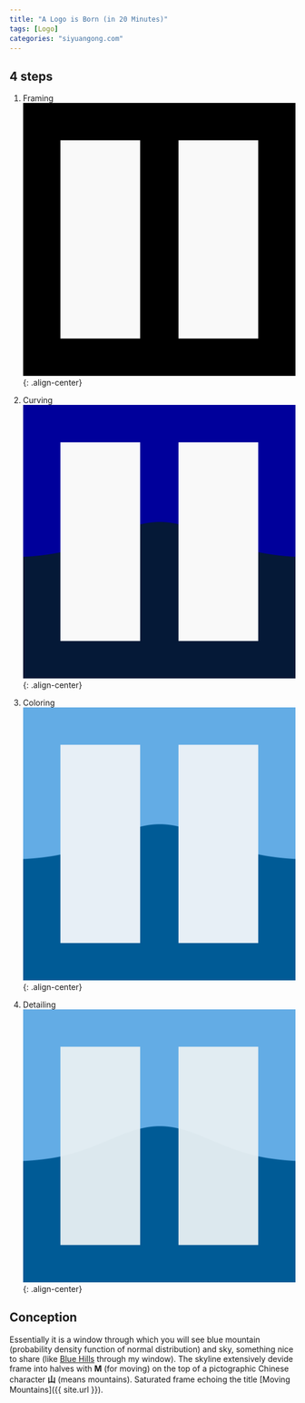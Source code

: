 ```yaml
---
title: "A Logo is Born (in 20 Minutes)"
tags: [Logo]
categories: "siyuangong.com"
---
```


## 4 steps

1. Framing 
![Logo Framing](/assets/images/logo0.svg){: .align-center}

2. Curving 
![Logo Curving](/assets/images/logo1.svg){: .align-center}

3. Coloring
![Logo Coloring](/assets/images/logo2.svg){: .align-center}

4. Detailing
![Logo Detailing](/assets/images/logo3.svg){: .align-center}

## Conception
Essentially it is a window through which you will see blue mountain (probability density function of normal distribution) and sky, something nice to share (like [Blue Hills](https://www.google.com/maps/place/Blue+Hills+Reservation/@42.215952,-71.0676048,15z/) through my window). The skyline extensively devide frame into halves with **M** (for moving) on the top of a pictographic Chinese character **山** (means mountains). Saturated frame echoing the title [Moving Mountains]({{ site.url }}). 